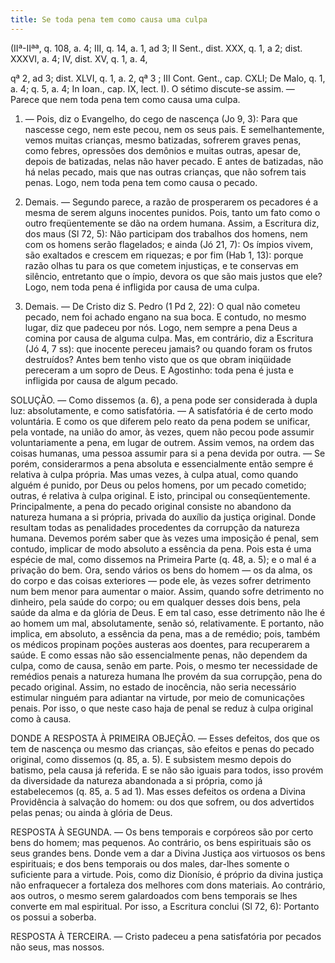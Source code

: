 ```yaml
---
title: Se toda pena tem como causa uma culpa
---
```


(IIª-IIªª, q. 108, a. 4; III, q. 14, a. 1, ad 3; II Sent., dist. XXX, q. 1, a 2; dist. XXXVI, a. 4; IV, dist. XV, q. 1, a. 4, 

qª 2, ad 3; dist. XLVI, q. 1, a. 2, qª 3 ; III Cont. Gent., cap. CXLI; De Malo, q. 1, a. 4; q. 5, a. 4; In Ioan., cap. IX, lect. I).
  O sétimo discute-se assim. — Parece que nem toda pena tem como causa uma culpa.  

1. — Pois, diz o Evangelho, do cego de nascença (Jo 9, 3): Para que nascesse cego, nem este pecou, nem os seus pais. E semelhantemente, vemos muitas crianças, mesmo batizadas, sofrerem graves penas, como febres, opressões dos demônios e muitas outras, apesar de, depois de batizadas, nelas não haver pecado. E antes de batizadas, não há nelas pecado, mais que nas outras crianças, que não sofrem tais penas. Logo, nem toda pena tem como causa o pecado.  

2. Demais. — Segundo parece, a razão de prosperarem os pecadores é a mesma de serem alguns inocentes punidos. Pois, tanto um fato como o outro freqüentemente se dão na ordem humana. Assim, a Escritura diz, dos maus (Sl 72, 5): Não participam dos trabalhos dos homens, nem com os homens serão flagelados; e ainda (Jó 21, 7): Os ímpios vivem, são exaltados e crescem em riquezas; e por fim (Hab 1, 13): porque razão olhas tu para os que cometem injustiças, e te conservas em silêncio, entretanto que o ímpio, devora os que são mais justos que ele? Logo, nem toda pena é infligida por causa de uma culpa.  

3. Demais. — De Cristo diz S. Pedro (1 Pd 2, 22): O qual não cometeu pecado, nem foi achado engano na sua boca. E contudo, no mesmo lugar, diz que padeceu por nós. Logo, nem sempre a pena Deus a comina por causa de alguma culpa. Mas, em contrário, diz a Escritura (Jó 4, 7 ss): que inocente pereceu jamais? ou quando foram os frutos destruídos? Antes bem tenho visto que os que obram iniqüidade pereceram a um sopro de Deus. E Agostinho: toda pena é justa e infligida por causa de algum pecado.  

SOLUÇÃO. — Como dissemos (a. 6), a pena pode ser considerada à dupla luz: absolutamente, e como satisfatória. — A satisfatória é de certo modo voluntária. E como os que diferem pelo reato da pena podem se unificar, pela vontade, na união do amor, às vezes, quem não pecou pode assumir voluntariamente a pena, em lugar de outrem. Assim vemos, na ordem das coisas humanas, uma pessoa assumir para si a pena devida por outra. — Se porém, considerarmos a pena absoluta e essencialmente então sempre é relativa à culpa própria. Mas umas vezes, à culpa atual, como quando alguém é punido, por Deus ou pelos homens, por um pecado cometido; outras, é relativa à culpa original. E isto, principal ou conseqüentemente. Principalmente, a pena do pecado original consiste no abandono da natureza humana a si própria, privada do auxílio da justiça original. Donde resultam todas as penalidades procedentes da corrupção da natureza humana.  Devemos porém saber que às vezes uma imposição é penal, sem contudo, implicar de modo absoluto a essência da pena. Pois esta é uma espécie de mal, como dissemos na Primeira Parte (q. 48, a. 5); e o mal é a privação do bem. Ora, sendo vários os bens do homem — os da alma, os do corpo e das coisas exteriores — pode ele, às vezes sofrer detrimento num bem menor para aumentar o maior. Assim, quando sofre detrimento no dinheiro, pela saúde do corpo; ou em qualquer desses dois bens, pela saúde da alma e da glória de Deus. E em tal caso, esse detrimento não lhe é ao homem um mal, absolutamente, senão só, relativamente. E portanto, não implica, em absoluto, a essência da pena, mas a de remédio; pois, também os médicos propinam poções austeras aos doentes, para recuperarem a saúde. E como essas não são essencialmente penas, não dependem da culpa, como de causa, senão em parte. Pois, o mesmo ter necessidade de remédios penais a natureza humana lhe provém da sua corrupção, pena do pecado original. Assim, no estado de inocência, não seria necessário estimular ninguém para adiantar na virtude, por meio de comunicações penais. Por isso, o que neste caso haja de penal se reduz à culpa original como à causa.  

DONDE A RESPOSTA À PRIMEIRA OBJEÇÃO. — Esses defeitos, dos que os tem de nascença ou mesmo das crianças, são efeitos e penas do pecado original, como dissemos (q. 85, a. 5). E subsistem mesmo depois do batismo, pela causa já referida. E se não são iguais para todos, isso provém da diversidade da natureza abandonada a si própria, como já estabelecemos (q. 85, a. 5 ad 1). Mas esses defeitos os ordena a Divina Providência à salvação do homem: ou dos que sofrem, ou dos advertidos pelas penas; ou ainda à glória de Deus.  

RESPOSTA À SEGUNDA. — Os bens temporais e corpóreos são por certo bens do homem; mas pequenos. Ao contrário, os bens espirituais são os seus grandes bens. Donde vem a dar a Divina Justiça aos virtuosos os bens espirituais; e dos bens temporais ou dos males, dar-lhes somente o suficiente para a virtude. Pois, como diz Dionísio, é próprio da divina justiça não enfraquecer a fortaleza dos melhores com dons materiais. Ao contrário, aos outros, o mesmo serem galardoados com bens temporais se lhes converte em mal espiritual. Por isso, a Escritura conclui (Sl 72, 6): Portanto os possui a soberba.  

RESPOSTA À TERCEIRA. — Cristo padeceu a pena satisfatória por pecados não seus, mas nossos.
